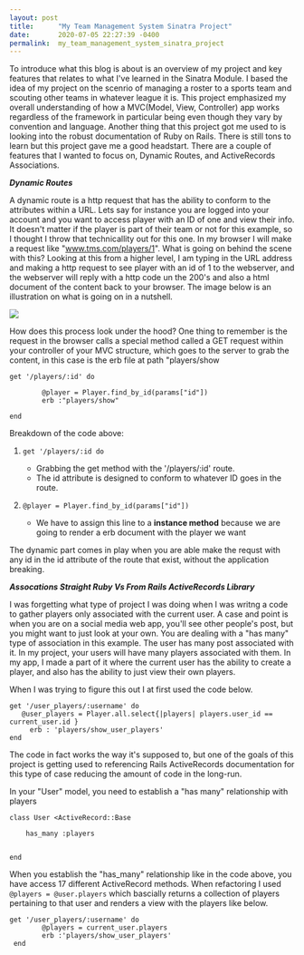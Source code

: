 ```yaml
---
layout: post
title:      "My Team Management System Sinatra Project"
date:       2020-07-05 22:27:39 -0400
permalink:  my_team_management_system_sinatra_project
---
```



To introduce what this blog is about is an overview of my project and key features that relates to what I've learned in the Sinatra Module. I based the idea of my project on the scenrio of managing a roster to a sports team and scouting other teams in whatever league it is. This project emphasized my overall understanding of how a MVC(Model, View, Controller) app works regardless of the framework in particular being even though they vary by convention and language. Another thing that this project got me used to is looking into the robust documentation of Ruby on Rails. There is still tons to learn but this project gave me a good headstart. There are a couple of features that I wanted to focus on, Dynamic Routes, and ActiveRecords Associations.


***Dynamic Routes***

A dynamic route is a http request that has the ability to conform to the attributes within a URL. Lets say for instance you are logged into your account and you want to access player with an ID of one and view their info. It doesn't matter if the player is part of their team or not for this example, so I thought I throw that technicallity out for this one. 
In my browser I will make a request like "www.tms.com/players/1". What is going on behind the scene with this? Looking at this from a higher level, I am typing in the URL address and making a http request to see player with an id of 1 to the webserver, and the webserver will reply  with a http code un the 200's and also a html document of the content back to your browser. The image below is an illustration on what is going on in a nutshell.

![](https://www.ntu.edu.sg/home/ehchua/programming/webprogramming/images/HTTP.png)

How does this process look under the hood? One thing to remember is the request in the browser calls a special method called a GET request within your controller of your MVC structure, which goes to the server to grab the content, in this case is the erb file at path "players/show

```
get '/players/:id' do
        
        @player = Player.find_by_id(params["id"])
        erb :"players/show"
    
end
```
Breakdown of the code above:

1) ```get '/players/:id do```
    - Grabbing the get method with the '/players/:id' route. 
    - The id attribute is designed to conform to whatever ID goes in the route.

2) ```@player = Player.find_by_id(params["id"])```
    - We have to assign this line to a **instance method** because we are going to render a erb document with the player we want

The dynamic part comes in play when you are able make the  requst with any id in the id attribute of the route that exist, without the application breaking.


***Assocations Straight Ruby Vs From Rails ActiveRecords Library***


I was forgetting what type of project I was doing when I was writng a code to gather players only associated with the current user. A case and point is when you are on a social media web app, you'll see other people's post, but you might want to just look at your own. You are dealing with a "has many" type of association in this example. The user has many post associated with it. In my project, your users will have many players associated with them. In my app, I made a part of it where the current user has the ability to create a player, and also has the ability to just view their own players.

When I was trying to figure this out I at first used the code below.

```
get '/user_players/:username' do
   @user_players = Player.all.select{|players| players.user_id == current_user.id }
	 erb : 'players/show_user_players'
end
```

The code in fact works the way it's supposed to, but one of the goals of this project is getting used to referencing Rails ActiveRecords documentation for this type of case reducing the amount of code in the long-run.

In your "User" model, you need to establish a "has many" relationship with players

```
class User <ActiveRecord::Base
    
    has_many :players

    
end
```

When you establish the "has_many" relationship like in the code above, you have access 17 different ActiveRecord methods. When refactoring I used  ```@players = @user.players``` which bascially returns a collection of players pertaining to that user and renders a view with the players like below.

```
get '/user_players/:username' do
        @players = current_user.players
        erb :'players/show_user_players'
 end
```










